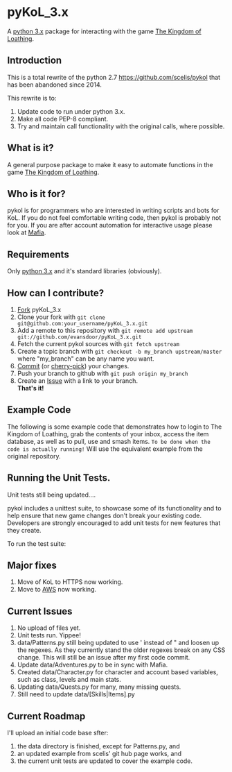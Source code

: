 # pyKoL_3.x
A [python 3.x](https://www.python.org/) package for interacting with the game [The Kingdom of Loathing](https://www.kingdomofloathing.com/).

## Introduction
This is a total rewrite of the python 2.7 https://github.com/scelis/pykol that has been abandoned since 2014.

This rewrite is to:
1. Update code to run under python 3.x.
1. Make all code PEP-8 compliant.
1. Try and maintain call functionality with the original calls, where possible.

## What is it?
A general purpose package to make it easy to automate functions in the game [The Kingdom of Loathing](https://www.kingdomofloathing.com/). 

## Who is it for?
pykol is for programmers who are interested in writing scripts and bots for KoL. If you do not feel comfortable writing code, then pykol is probably not for you. If you are after account automation for interactive usage please look at [Mafia](http://kol.coldfront.net/thekolwiki/index.php/Tools#KoLmafia).

## Requirements
Only [python 3.x](https://www.python.org/) and it's standard libraries (obviously).

## How can I contribute?
1. [Fork](https://help.github.com/articles/fork-a-repo/) pyKoL_3.x
1. Clone your fork with `git clone git@github.com:your_username/pyKoL_3.x.git`
1. Add a remote to this repository with `git remote add upstream git://github.com/evansdoor/pyKoL_3.x.git`
1. Fetch the current pykol sources with `git fetch upstream`
1. Create a topic branch with `git checkout -b my_branch upstream/master`<br>where "my_branch" can be any name you want.
1. [Commit](https://git-scm.com/docs/git-commit) (or [cherry-pick](https://git-scm.com/docs/git-cherry-pick)) your changes.
1. Push your branch to github with `git push origin my_branch`
1. Create an [Issue](https://github.com/Evansdoor/pyKoL_3.x/issues) with a link to your branch.<br>**That's it!**

## Example Code
The following is some example code that demonstrates how to login to The Kingdom of Loathing, grab the contents of your inbox, access the item database, as well as to pull, use and smash items.
`To be done when the code is actually running!`
Will use the equivalent example from the original repository.

## Running the Unit Tests.
Unit tests still being updated....

pykol includes a unittest suite, to showcase some of its functionality and to help ensure that new game changes don't break your existing code. Developers are strongly encouraged to add unit tests for new features that they create.

To run the test suite:

## Major fixes
1. Move of KoL to HTTPS now working.
2. Move to [AWS](https://www.aws.com/) now working.

## Current Issues
1. No upload of files yet.
1. Unit tests run. Yippee!
1. data/Patterns.py still being updated to use ' instead of " and loosen up the regexes. As they currently stand the older regexes break on any CSS change. This will still be an issue after my first code commit.
1. Update data/Adventures.py to be in sync with Mafia.
1. Created data/Character.py for character and account based variables, such as class, levels and main stats.
1. Updating data/Quests.py for many, many missing quests.
1. Still need to update data/[Skills|Items].py 

## Current Roadmap
I'll upload an initial code base sfter:
1. the data directory is finished, except for Patterns.py, and
2. an updated example from scelis' git hub page works, and
3. the current unit tests are updated to cover the example code.
